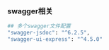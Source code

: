 ### swagger相关

```bash
## 多个swagger文件配置
"swagger-jsdoc": "^6.2.5",
"swagger-ui-express": "^4.5.0"

```